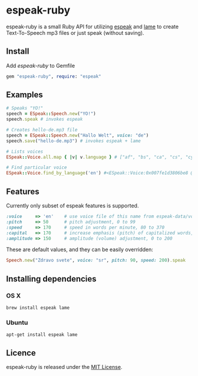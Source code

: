 # espeak-ruby

espeak-ruby is a small Ruby API for utilizing [espeak](http://espeak.sourceforge.net) and [lame](http://lame.sourceforge.net/) to create Text-To-Speech mp3 files or just speak (without saving).

## Install

Add _espeak-ruby_ to Gemfile

```ruby
gem "espeak-ruby", require: "espeak"
```

## Examples

```ruby
# Speaks "YO!"
speech = ESpeak::Speech.new("YO!")
speech.speak # invokes espeak

# Creates hello-de.mp3 file
speech = ESpeak::Speech.new("Hallo Welt", voice: "de")
speech.save("hello-de.mp3") # invokes espeak + lame

# Lists voices
ESpeak::Voice.all.map { |v| v.language } # ["af", "bs", "ca", "cs", "cy", "da", "de", "el", "en", "en-sc", "en-uk", "en-uk-north", "en-uk-rp", "en-uk-wmids", "en-us", "en-wi", "eo", "es", "es-la", "fi", "fr", "fr-be", "grc", "hi", "hr", "hu", "hy", "hy", "id", "is", "it", "jbo", "ka", "kn", "ku", "la", "lv", "mk", "ml", "nci", "nl", "no", "pap", "pl", "pt", "pt-pt", "ro", "ru", "sk", "sq", "sr", "sv", "sw", "ta", "tr", "vi", "zh", "zh-yue"]

# Find particular voice
ESpeak::Voice.find_by_language('en') #<ESpeak::Voice:0x007fe1d3806be8 @language="en", @name="default", @gender="M", @file="default">
```

## Features

Currently only subset of espeak features is supported.

```ruby
:voice     => 'en'    # use voice file of this name from espeak-data/voices
:pitch     => 50      # pitch adjustment, 0 to 99
:speed     => 170     # speed in words per minute, 80 to 370
:capital   => 170     # increase emphasis (pitch) of capitalized words, 1 to 40 (for natural sound, can go higher)
:amplitude => 150     # amplitude (volume) adjustment, 0 to 200
```

These are default values, and they can be easily overridden:

```ruby
Speech.new("Zdravo svete", voice: "sr", pitch: 90, speed: 200).speak
```

## Installing dependencies

### OS X

    brew install espeak lame

### Ubuntu

    apt-get install espeak lame

## Licence

espeak-ruby is released under the [MIT License](/MIT-LICENSE).
